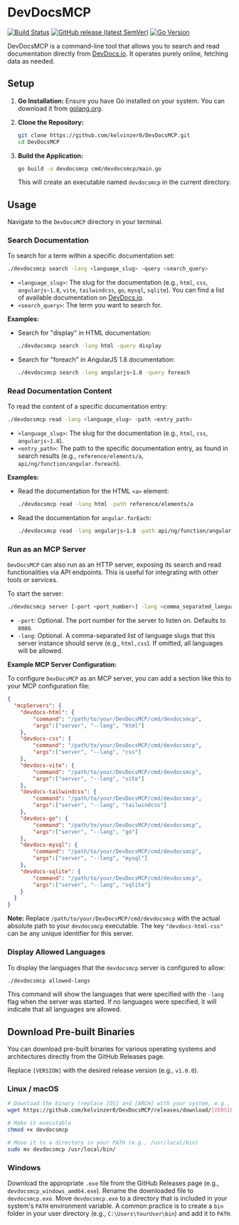 # DevDocsMCP

[![Build Status](https://github.com/kelvinzer0/DevDocsMCP/actions/workflows/release.yml/badge.svg)](https://github.com/kelvinzer0/DevDocsMCP/actions/workflows/release.yml)
[![GitHub release (latest SemVer)](https://img.shields.io/github/v/release/kelvinzer0/DevDocsMCP?style=flat-square)](https://github.com/kelvinzer0/DevDocsMCP/releases/latest)
[![Go Version](https://img.shields.io/badge/Go-1.22-00ADD8?style=flat-square&logo=go)](https://golang.org)


DevDocsMCP is a command-line tool that allows you to search and read documentation directly from [DevDocs.io](https://devdocs.io/). It operates purely online, fetching data as needed.

## Setup

1.  **Go Installation:** Ensure you have Go installed on your system. You can download it from [golang.org](https://golang.org/dl/).

2.  **Clone the Repository:**
    ```bash
    git clone https://github.com/kelvinzer0/DevDocsMCP.git
    cd DevDocsMCP
    ```

3.  **Build the Application:**
    ```bash
    go build -o devdocsmcp cmd/devdocsmcp/main.go
    ```
    This will create an executable named `devdocsmcp` in the current directory.

## Usage

Navigate to the `DevDocsMCP` directory in your terminal.

### Search Documentation

To search for a term within a specific documentation set:

```bash
./devdocsmcp search -lang <language_slug> -query <search_query>
```

*   `<language_slug>`: The slug for the documentation (e.g., `html`, `css`, `angularjs~1.8`, `vite`, `tailwindcss`, `go`, `mysql`, `sqlite`). You can find a list of available documentation on [DevDocs.io](https://devdocs.io/).
*   `<search_query>`: The term you want to search for.

**Examples:**

*   Search for "display" in HTML documentation:
    ```bash
    ./devdocsmcp search -lang html -query display
    ```

*   Search for "foreach" in AngularJS 1.8 documentation:
    ```bash
    ./devdocsmcp search -lang angularjs~1.8 -query foreach
    ```

### Read Documentation Content

To read the content of a specific documentation entry:

```bash
./devdocsmcp read -lang <language_slug> -path <entry_path>
```

*   `<language_slug>`: The slug for the documentation (e.g., `html`, `css`, `angularjs~1.8`).
*   `<entry_path>`: The path to the specific documentation entry, as found in search results (e.g., `reference/elements/a`, `api/ng/function/angular.foreach`).

**Examples:**

*   Read the documentation for the HTML `<a>` element:
    ```bash
    ./devdocsmcp read -lang html -path reference/elements/a
    ```

*   Read the documentation for `angular.forEach`:
    ```bash
    ./devdocsmcp read -lang angularjs~1.8 -path api/ng/function/angular.foreach
    ```

### Run as an MCP Server

`DevDocsMCP` can also run as an HTTP server, exposing its search and read functionalities via API endpoints. This is useful for integrating with other tools or services.

To start the server:

```bash
./devdocsmcp server [-port <port_number>] -lang <comma_separated_languages>
```

*   `-port`: Optional. The port number for the server to listen on. Defaults to `8080`.
*   `-lang`: Optional. A comma-separated list of language slugs that this server instance should serve (e.g., `html,css`). If omitted, all languages will be allowed.

**Example MCP Server Configuration:**

To configure `DevDocsMCP` as an MCP server, you can add a section like this to your MCP configuration file:

```json
{
  "mcpServers": {
    "devdocs-html": {
        "command": "/path/to/your/DevDocsMCP/cmd/devdocsmcp",
        "args":["server", "--lang", "html"]
    },
    "devdocs-css": {
        "command": "/path/to/your/DevDocsMCP/cmd/devdocsmcp",
        "args":["server", "--lang", "css"]
    },
    "devdocs-vite": {
        "command": "/path/to/your/DevDocsMCP/cmd/devdocsmcp",
        "args":["server", "--lang", "vite"]
    },
    "devdocs-tailwindcss": {
        "command": "/path/to/your/DevDocsMCP/cmd/devdocsmcp",
        "args":["server", "--lang", "tailwindcss"]
    },
    "devdocs-go": {
        "command": "/path/to/your/DevDocsMCP/cmd/devdocsmcp",
        "args":["server", "--lang", "go"]
    },
    "devdocs-mysql": {
        "command": "/path/to/your/DevDocsMCP/cmd/devdocsmcp",
        "args":["server", "--lang", "mysql"]
    },
    "devdocs-sqlite": {
        "command": "/path/to/your/DevDocsMCP/cmd/devdocsmcp",
        "args":["server", "--lang", "sqlite"]
    }
  }
}
```

**Note:** Replace `/path/to/your/DevDocsMCP/cmd/devdocsmcp` with the actual absolute path to your `devdocsmcp` executable. The key `"devdocs-html-css"` can be any unique identifier for this server.

### Display Allowed Languages

To display the languages that the `devdocsmcp` server is configured to allow:

```bash
./devdocsmcp allowed-langs
```

This command will show the languages that were specified with the `-lang` flag when the server was started. If no languages were specified, it will indicate that all languages are allowed.

## Download Pre-built Binaries
You can download pre-built binaries for various operating systems and architectures directly from the GitHub Releases page.

Replace `[VERSION]` with the desired release version (e.g., `v1.0.0`).

### Linux / macOS
```bash
# Download the binary (replace [OS] and [ARCH] with your system, e.g., linux_amd64, darwin_arm64)
wget https://github.com/kelvinzer0/DevDocsMCP/releases/download/[VERSION]/devdocsmcp_[OS]_[ARCH] -O devdocsmcp

# Make it executable
chmod +x devdocsmcp

# Move it to a directory in your PATH (e.g., /usr/local/bin)
sudo mv devdocsmcp /usr/local/bin/
```

### Windows
Download the appropriate `.exe` file from the GitHub Releases page (e.g., `devdocsmcp_windows_amd64.exe`).
Rename the downloaded file to `devdocsmcp.exe`.
Move `devdocsmcp.exe` to a directory that is included in your system's `PATH` environment variable. A common practice is to create a `bin` folder in your user directory (e.g., `C:\Users\YourUser\bin`) and add it to `PATH`.